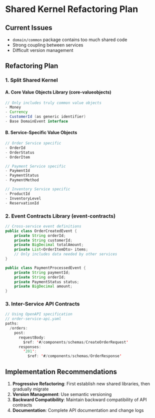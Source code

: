 <!-- This file is auto-translated from docs/en/shared-kernel-refactoring.md -->
<!-- 此檔案由 docs/en/shared-kernel-refactoring.md 自動翻譯而來 -->
<!-- Please use Kiro AI to complete the actual translation -->
<!-- 請使用 Kiro AI 完成實際翻譯 -->

# Shared Kernel Refactoring Plan

## Current Issues
- `domain/common` package contains too much shared code
- Strong coupling between services
- Difficult version management

## Refactoring Plan

### 1. Split Shared Kernel

#### A. Core Value Objects Library (core-valueobjects)
```java
// Only includes truly common value objects
- Money
- Currency  
- CustomerId (as generic identifier)
- Base DomainEvent interface
```

#### B. Service-Specific Value Objects
```java
// Order Service specific
- OrderId
- OrderStatus
- OrderItem

// Payment Service specific  
- PaymentId
- PaymentStatus
- PaymentMethod

// Inventory Service specific
- ProductId
- InventoryLevel
- ReservationId
```

### 2. Event Contracts Library (event-contracts)
```java
// Cross-service event definitions
public class OrderCreatedEvent {
    private String orderId;
    private String customerId;
    private BigDecimal totalAmount;
    private List<OrderItemDto> items;
    // Only includes data needed by other services
}

public class PaymentProcessedEvent {
    private String paymentId;
    private String orderId;
    private PaymentStatus status;
    private BigDecimal amount;
}
```

### 3. Inter-Service API Contracts
```java
// Using OpenAPI specification
// order-service-api.yaml
paths:
  /orders:
    post:
      requestBody:
        $ref: '#/components/schemas/CreateOrderRequest'
      responses:
        '201':
          $ref: '#/components/schemas/OrderResponse'
```

## Implementation Recommendations

1. **Progressive Refactoring**: First establish new shared libraries, then gradually migrate
2. **Version Management**: Use semantic versioning
3. **Backward Compatibility**: Maintain backward compatibility of API contracts
4. **Documentation**: Complete API documentation and change logs

<!-- Translation placeholder - Use Kiro AI to translate this content -->
<!-- 翻譯佔位符 - 請使用 Kiro AI 翻譯此內容 -->

